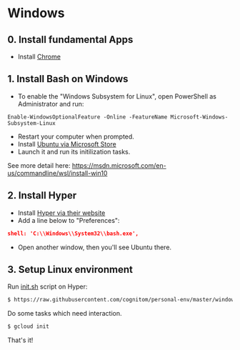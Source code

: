 # Windows

## 0. Install fundamental Apps

- Install [Chrome](https://www.google.com/chrome/)

## 1. Install Bash on Windows

- To enable the "Windows Subsystem for Linux", open PowerShell as Administrator and run:

```
Enable-WindowsOptionalFeature -Online -FeatureName Microsoft-Windows-Subsystem-Linux
```

- Restart your computer when prompted.
- Install [Ubuntu via Microsoft Store](https://www.microsoft.com/store/productId/9NBLGGH4MSV6)
- Launch it and run its initilization tasks.

See more detail here:
https://msdn.microsoft.com/en-us/commandline/wsl/install-win10

## 2. Install Hyper

- Install [Hyper via their website](https://hyper.is/#installation)
- Add a line below to "Preferences":

```json
shell: 'C:\\Windows\\System32\\bash.exe',
```

- Open another window, then you'll see Ubuntu there.

## 3. Setup Linux environment

Run [init.sh](init.sh) script on Hyper:

```bash
$ https://raw.githubusercontent.com/cognitom/personal-env/master/windows/init.sh | sh
```

Do some tasks which need interaction.

```bash
$ gcloud init
```

That's it!
